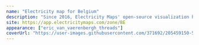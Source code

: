 ```yaml
---
name: "Electricity map for Belgium"
description: "Since 2016, Electricity Maps' open-source visualization has been used by millions of people, from students to world leaders, to understand the climate impact of global electricity use."
site: https://app.electricitymaps.com/zone/BE
appearance: ["eric_van_vaerenbergh_threads"]
coverUrl: "https://user-images.githubusercontent.com/371692/205459150-52d5e22e-794a-46f3-86a4-35fa73c07b9e.png"
---
```

